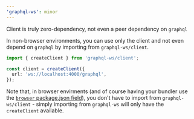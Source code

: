 ```yaml
---
'graphql-ws': minor
---
```


Client is truly zero-dependency, not even a peer dependency on `graphql`

In non-browser environments, you can use only the client and not even depend on `graphql` by importing from `graphql-ws/client`.

```ts
import { createClient } from 'graphql-ws/client';

const client = createClient({
  url: 'ws://localhost:4000/graphql',
});
```

Note that, in browser envirments (and of course having your bundler use the [`browser` package.json field](https://docs.npmjs.com/cli/v11/configuring-npm/package-json#browser)), you don't have to import from `graphql-ws/client` - simply importing from `graphql-ws` will only have the `createClient` available.
